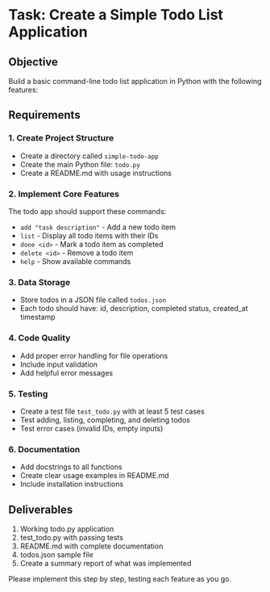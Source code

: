# Task: Create a Simple Todo List Application

## Objective
Build a basic command-line todo list application in Python with the following features:

## Requirements

### 1. Create Project Structure
- Create a directory called `simple-todo-app`
- Create the main Python file: `todo.py`
- Create a README.md with usage instructions

### 2. Implement Core Features
The todo app should support these commands:
- `add "task description"` - Add a new todo item
- `list` - Display all todo items with their IDs
- `done <id>` - Mark a todo item as completed
- `delete <id>` - Remove a todo item
- `help` - Show available commands

### 3. Data Storage
- Store todos in a JSON file called `todos.json`
- Each todo should have: id, description, completed status, created_at timestamp

### 4. Code Quality
- Add proper error handling for file operations
- Include input validation
- Add helpful error messages

### 5. Testing
- Create a test file `test_todo.py` with at least 5 test cases
- Test adding, listing, completing, and deleting todos
- Test error cases (invalid IDs, empty inputs)

### 6. Documentation
- Add docstrings to all functions
- Create clear usage examples in README.md
- Include installation instructions

## Deliverables
1. Working todo.py application
2. test_todo.py with passing tests
3. README.md with complete documentation
4. todos.json sample file
5. Create a summary report of what was implemented

Please implement this step by step, testing each feature as you go.

